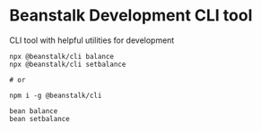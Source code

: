 # Beanstalk Development CLI tool

CLI tool with helpful utilities for development

```
npx @beanstalk/cli balance
npx @beanstalk/cli setbalance

# or

npm i -g @beanstalk/cli

bean balance
bean setbalance
```
